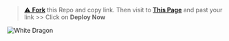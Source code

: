 > [⚠️ **Fork**](https://github.com/SL-Alpha-X-Team/Alpha-X-MD-Bot-Installer/fork) this Repo and copy link. Then visit to [**This Page**](https://hansakabro.tk/Heroku-Redirect) and past your link >> Click on **Deploy Now**

<img title="White Dragon" src="https://img.shields.io/badge/☛ BUILD BY SANJUWA OFC ☚-dqz/JulieMwol?color=black&style=for-the-badge&logo=github"></a>

